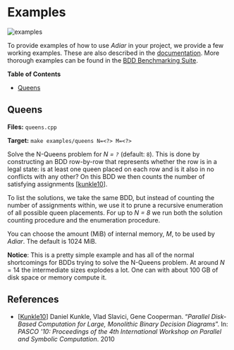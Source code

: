 # Examples
![examples](https://github.com/SSoelvsten/adiar/workflows/examples/badge.svg?branch=main)

To provide examples of how to use *Adiar* in your project, we provide a few working examples. These
are also described in the [documentation](https://ssoelvsten.github.io/adiar/). More thorough
examples can be found in the [BDD Benchmarking Suite](https://github.com/SSoelvsten/bdd-benchmark).

<!-- markdown-toc start - Don't edit this section. Run M-x markdown-toc-refresh-toc -->
**Table of Contents**

- [Queens](#queens)

<!-- markdown-toc end -->

## Queens

**Files:** `queens.cpp`

**Target:** `make examples/queens N=<?> M=<?>`

Solve the N-Queens problem for *N = `?`* (default: `8`). This is done by
constructing an BDD row-by-row that represents whether the row is in a legal
state: is at least one queen placed on each row and is it also in no conflicts
with any other? On this BDD we then counts the number of satisfying
assignments [[kunkle10](#references)].

To list the solutions, we take the same BDD, but instead of counting the number
of assignments within, we use it to prune a recursive enumeration of all
possible queen placements. For up to *N = 8* we run both the solution counting
procedure and the enumeration procedure.

You can choose the amount (MiB) of internal memory, *M*, to be used by *Adiar*.
The default is 1024 MiB.

**Notice**: This is a pretty simple example and has all of the normal
shortcomings for BDDs trying to solve the N-Queens problem. At around *N* = 14
the intermediate sizes explodes a lot. One can with about 100 GB of disk space
or memory compute it.

## References

- [[Kunkle10](https://dl.acm.org/doi/abs/10.1145/1837210.1837222)] Daniel
  Kunkle, Vlad Slavici, Gene Cooperman. “*Parallel Disk-Based Computation for
  Large, Monolithic Binary Decision Diagrams*”. In: *PASCO '10: Proceedings of
  the 4th International Workshop on Parallel and Symbolic Computation*. 2010
